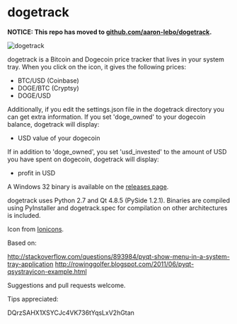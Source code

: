 dogetrack
=========

**NOTICE: This repo has moved to [github.com/aaron-lebo/dogetrack](https://github.com/aaron-lebo/dogetrack).**

![dogetrack](screenshot.png?raw=true)

dogetrack is a Bitcoin and Dogecoin price tracker that lives in your system tray. When you click on the icon, it gives the following prices:

* BTC/USD (Coinbase)
* DOGE/BTC (Cryptsy)
* DOGE/USD

Additionally, if you edit the settings.json file in the dogetrack directory you can get extra information. If you set 'doge_owned' to your dogecoin balance, dogetrack will display:

* USD value of your dogecoin

If in addition to 'doge_owned', you set 'usd_invested' to the amount of USD you have spent on dogecoin, dogetrack will display:

* profit in USD

A Windows 32 binary is available on the [releases page](https://github.com/aaron-lebo/dogetrack/releases).

dogetrack uses Python 2.7 and Qt 4.8.5 (PySide 1.2.1). Binaries are compiled using PyInstaller and dogetrack.spec for compilation on other architectures is included.

Icon from [Ionicons](http://ionicons.com/).

Based on:

http://stackoverflow.com/questions/893984/pyqt-show-menu-in-a-system-tray-application
http://rowinggolfer.blogspot.com/2011/06/pyqt-qsystrayicon-example.html

Suggestions and pull requests welcome.

Tips appreciated:

DQrzSAHX1XSYCJc4VK736tYqsLxV2hGtan
